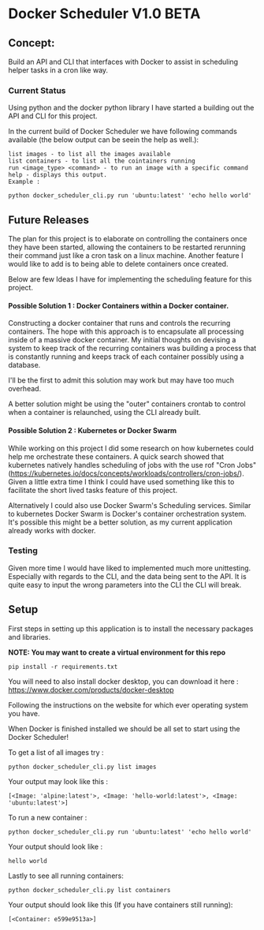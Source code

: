 # Docker Scheduler V1.0 BETA

## Concept: 
Build an API and CLI that interfaces with Docker to assist in scheduling helper tasks in a cron like way.

### Current Status 

Using python and the docker python library I have started a building out the API and CLI for this project. 

In the current build of Docker Scheduler we have following commands available (the below output can be seein the help as well.):

    list images - to list all the images available
    list containers - to list all the cointainers running
    run <image_type> <command> - to run an image with a specific command
    help - displays this output.             
    Example :
    
    python docker_scheduler_cli.py run 'ubuntu:latest' 'echo hello world'

## Future Releases
The plan for this project is to elaborate on controlling the containers once they have been started, allowing the containers to be restarted  rerunning their command just like a cron task on a linux machine. Another feature I would like to add is to being able to delete containers once created. 

Below are few Ideas I have for implementing the scheduling feature for this project. 

#### Possible Solution 1 : Docker Containers within a Docker container.
Constructing a docker container that runs and controls the recurring containers. The hope with this approach is to encapsulate all processing inside of a massive docker container. My initial thoughts on devising a system to keep track of the recurring containers was building a process that is constantly running and keeps track of each container possibly using a database.

I'll be the first to admit this solution may work but may have too much overhead. 

A better solution might be using the "outer" containers crontab to control when a container is relaunched, using the CLI already built.

#### Possible Solution 2 :   Kubernetes or Docker Swarm

While working on this project I did some research on how kubernetes could help me orchestrate these containers. A quick search showed that kubernetes natively handles scheduling of jobs with the use rof "Cron Jobs" (https://kubernetes.io/docs/concepts/workloads/controllers/cron-jobs/). Given a little extra time I think I could have used something like this to facilitate the short lived tasks feature of this project.

Alternatively I could also use Docker Swarm's Scheduling services. Similar to kubernetes Docker Swarm is Docker's container orchestration system. It's possible this might be a better solution, as my current application already works with docker.

### Testing

Given more time I would have liked to implemented much more unittesting. Especially with regards to the CLI, and the data being sent to the API. It is quite easy to input the wrong parameters into the CLI the CLI will break.



## Setup

First steps in setting up this application is to install the necessary packages and libraries. 

****NOTE: You may want to create a virtual environment for this repo****

    pip install -r requirements.txt
    
You will need to also install  docker desktop, you can download it here : https://www.docker.com/products/docker-desktop

Following the instructions on the website for which ever operating system you have.

When Docker is finished installed  we should be all set to start using the Docker Scheduler! 

To get a list of all images try :

    python docker_scheduler_cli.py list images

Your output may look like this :

    [<Image: 'alpine:latest'>, <Image: 'hello-world:latest'>, <Image: 'ubuntu:latest'>]
    
To run a new container :

    python docker_scheduler_cli.py run 'ubuntu:latest' 'echo hello world'
    

Your output should look like :
 
    hello world

Lastly to see all running containers:

    python docker_scheduler_cli.py list containers

Your output should look like this (If you have containers still running):

    [<Container: e599e9513a>]
       


    

    
   
    

